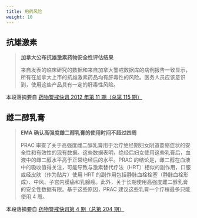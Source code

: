 ```yaml
---
title: 用药风险
weight: 10
---
```


## 抗雄激素

> **加拿大公布抗雄激素药物安全性评估结果**
>
> 来自发表的临床研究的数据和来自加拿大警戒数据库的病例报告一致显示，所有在加拿大上市的抗雄激素药品均有肝毒性的风险。医务人员应该意识到，使用这些产品具有一定的肝毒性风险。

本段落摘要自 [药物警戒快讯 2012 年第 11 期（总第 115 期）](https://www.nmpa.gov.cn/xxgk/yjjsh/ywjjkx/20121130120001399.html)

## 雌二醇乳膏

> **EMA 确认高强度雌二醇乳膏的使用时间不超过四周**
>
> PRAC 审查了关于高强度雌二醇乳膏用于治疗绝经期妇女阴道萎缩症状的安全性和有效性的现有数据。这些数据表明，绝经后妇女使用这些乳膏后，血液中的雌二醇水平高于正常绝经后的水平。PRAC 的结论是，雌二醇在血液中的吸收值得关注，可能导致与激素替代疗法（HRT）相似的副作用，口服或经皮肤（作为贴片）使用 HRT 的副作用包括静脉血栓栓塞（静脉血栓形成）、中风、子宫内膜癌和乳腺癌。此外，关于长期使用高强度雌二醇乳膏的安全性数据有限。基于这些原因，PRAC 建议这些乳膏一个疗程最多只能使用 4 周。

本段落摘要自 [药物警戒快讯第 4 期（总第 204 期）](https://www.nmpa.gov.cn/directory/web/nmpa/xxgk/yjjsh/ywjjkx/20200612161701797.html)
